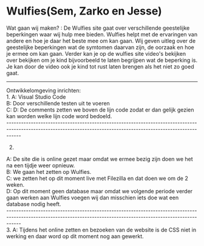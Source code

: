 # Wulfies(Sem, Zarko en Jesse) 

Wat gaan wij maken? : De Wulfies site gaat over verschillende geestelijke beperkingen waar wij hulp mee bieden. Wulfies helpt met de ervaringen van andere en 
                hoe je daar het beste mee om kan gaan. Wij geven uitleg over de geestelijke beperkingen wat de symtomen daarvan zijn, de oorzaak en hoe je ermee om kan gaan. 
                Verder kan je op de wulfies site video's bekijken over bekijken om je kind bijvoorbeeld te laten begrijpen wat de beperking is. Je kan door de video ook je kind tot rust laten brengen als het niet zo goed gaat.
                
----------------------------------------------------------------------------------------------------------------------------------------------------------------

Ontwikkelomgeving inrichten: <br>
1. 
A: Visual Studio Code <br>
B: Door verschillende testen uit te voeren<br>
C: 
D: De comments zetten we boven de lijn code zodat er dan gelijk gezien kan worden welke lijn code word bedoeld.<br>
------------------------------------------------------------------------------------------------------------------------------------------------------------------ <br>

2.
A: De site die is online gezet maar omdat we ermee bezig zijn doen we het na een tijdje weer opnieuw.<br>
B: We gaan het zetten op Wulfies.<br>
C: we zetten het op dit moment live met Filezilla en dat doen we om de 2 weken.<br>
D: Op dit moment geen database maar omdat we volgende periode verder gaan werken aan Wulfies voegen wij dan misschien iets doe wat een database nodig heeft.<br>
------------------------------------------------------------------------------------------------------------------------------------------------------------------ <br>
3.
A: Tijdens het online zetten en bezoeken van de website is de CSS niet in werking en daar word op dit moment nog aan gewerkt.<br>


